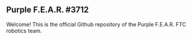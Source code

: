 ## Purple F.E.A.R. #3712

Welcome!
This is the official Github repository of the Purple F.E.A.R. FTC robotics team.
